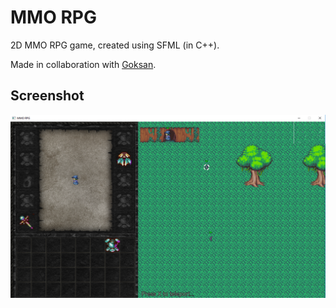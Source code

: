 # MMO RPG
2D MMO RPG game, created using SFML (in C++).

Made in collaboration with [Goksan](http://www.github.com/Goksan).

## Screenshot
![Game](/Screenshots/Game.png)